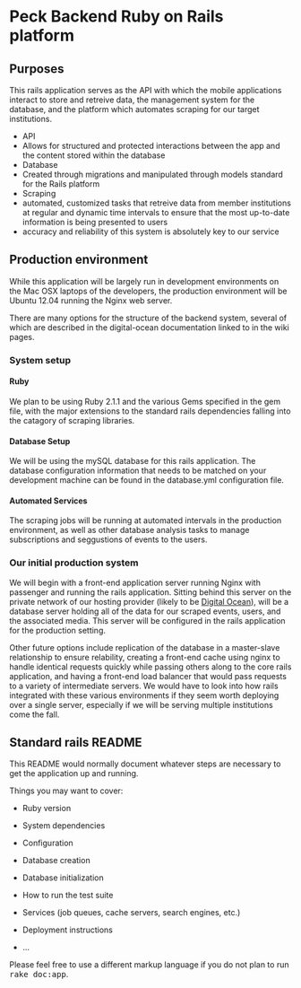 # Peck Backend Ruby on Rails platform

## Purposes

This rails application serves as the API with which the mobile applications interact to store and retreive data, the management system for the database, and the platform which automates scraping for our target institutions.

- API
 - Allows for structured and protected interactions between the app and the content stored within the database
- Database
 - Created through migrations and manipulated through models standard for the Rails platform
- Scraping
 - automated, customized tasks that retreive data from member institutions at regular and dynamic time intervals to ensure that the most up-to-date information is being presented to users
 - accuracy and reliability of this system is absolutely key to our service

## Production environment

While this application will be largely run in development environments on the Mac OSX laptops of the developers, the production environment will be Ubuntu 12.04 running the Nginx web server.

There are many options for the structure of the backend system, several of which are described in the digital-ocean documentation linked to in the wiki pages.

### System setup

#### Ruby
We plan to be using Ruby 2.1.1 and the various Gems specified in the gem file, with the major extensions to the standard rails dependencies falling into the catagory of scraping libraries.

#### Database Setup
We will be using the mySQL database for this rails application. The database configuration information that needs to be matched on your development machine can be found in the database.yml configuration file.

#### Automated Services
The scraping jobs will be running at automated intervals in the production environment, as well as other database analysis tasks to manage subscriptions and seggustions of events to the users.

### Our initial production system

We will begin with a front-end application server running Nginx with passenger and running the rails application. Sitting behind this server on the private network of our hosting provider (likely to be [Digital Ocean](https://www.digitalocean.com)), will be a database server holding all of the data for our scraped events, users, and the associated media. This server will be configured in the rails application for the production setting.

Other future options include replication of the database in a master-slave relationship to ensure relability, creating a front-end cache using nginx to handle identical requests quickly while passing others along to the core rails application, and having a front-end load balancer that would pass requests to a variety of intermediate servers. We would have to look into how rails integrated with these various environments if they seem worth deploying over a single server, especially if we will be serving multiple institutions come the fall.

## Standard rails README

This README would normally document whatever steps are necessary to get the
application up and running.

Things you may want to cover:

* Ruby version

* System dependencies

* Configuration

* Database creation

* Database initialization

* How to run the test suite

* Services (job queues, cache servers, search engines, etc.)

* Deployment instructions

* ...


Please feel free to use a different markup language if you do not plan to run
<tt>rake doc:app</tt>.
